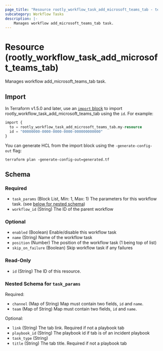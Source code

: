 ```yaml
---
page_title: "Resource rootly_workflow_task_add_microsoft_teams_tab - terraform-provider-rootly"
subcategory: Workflow Tasks
description: |-
    Manages workflow add_microsoft_teams_tab task.
---
```


# Resource (rootly_workflow_task_add_microsoft_teams_tab)

Manages workflow add_microsoft_teams_tab task.



## Import

In Terraform v1.5.0 and later, use an [`import` block](https://developer.hashicorp.com/terraform/language/import) to import rootly_workflow_task_add_microsoft_teams_tab using the `id`. For example:

```terraform
import {
  to = rootly_workflow_task_add_microsoft_teams_tab.my-resource
  id = "00000000-0000-0000-0000-000000000000"
}
```

You can generate HCL from the import block using the `-generate-config-out` flag:

```console
terraform plan -generate-config-out=generated.tf
```

<!-- schema generated by tfplugindocs -->
## Schema

### Required

- `task_params` (Block List, Min: 1, Max: 1) The parameters for this workflow task. (see [below for nested schema](#nestedblock--task_params))
- `workflow_id` (String) The ID of the parent workflow

### Optional

- `enabled` (Boolean) Enable/disable this workflow task
- `name` (String) Name of the workflow task
- `position` (Number) The position of the workflow task (1 being top of list)
- `skip_on_failure` (Boolean) Skip workflow task if any failures

### Read-Only

- `id` (String) The ID of this resource.

<a id="nestedblock--task_params"></a>
### Nested Schema for `task_params`

Required:

- `channel` (Map of String) Map must contain two fields, `id` and `name`.
- `team` (Map of String) Map must contain two fields, `id` and `name`.

Optional:

- `link` (String) The tab link. Required if not a playbook tab
- `playbook_id` (String) The playbook id if tab is of an incident playbook
- `task_type` (String)
- `title` (String) The tab title. Required if not a playbook tab
